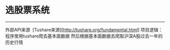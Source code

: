 # 选股票系统
***
外部API来源
  [Tushare来源][http://tushare.org/fundamental.html]
项目逻辑：
  程序使用tushare爬去基本面数据
  然后根据基本面数据去爬取沪深A股过去一年的历史行情
  
  

